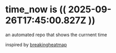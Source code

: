 # time_now is (( 2025-09-26T17:45:00.827Z ))

an automated repo that shows the currnent time

inspired by [breakingheatmap](https://github.com/breakingheatmap/breakingheatmap)
